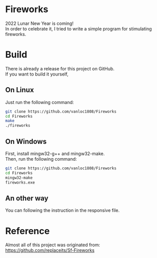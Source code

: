 # Fireworks
2022 Lunar New Year is coming!  
In order to celebrate it, I tried to write a simple program for stimulating fireworks.  

# Build
There is already a release for this project on GitHub.  
If you want to build it yourself, 
## On Linux
Just run the following command:
```bash
git clone https://github.com/vanloc1808/Fireworks
cd Fireworks
make
./fireworks
```
## On Windows
First, install mingw32-g++ and mingw32-make.  
Then, run the following command:
```bash
git clone https://github.com/vanloc1808/Fireworks
cd Fireworks
mingw32-make
fireworks.exe
```
## An other way
You can following the instruction in the responsive file.

# Reference
Almost all of this project was originated from:  
https://github.com/replaceits/Sf-Fireworks